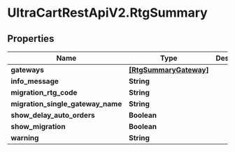 # UltraCartRestApiV2.RtgSummary

## Properties
Name | Type | Description | Notes
------------ | ------------- | ------------- | -------------
**gateways** | [**[RtgSummaryGateway]**](RtgSummaryGateway.md) |  | [optional] 
**info_message** | **String** |  | [optional] 
**migration_rtg_code** | **String** |  | [optional] 
**migration_single_gateway_name** | **String** |  | [optional] 
**show_delay_auto_orders** | **Boolean** |  | [optional] 
**show_migration** | **Boolean** |  | [optional] 
**warning** | **String** |  | [optional] 


